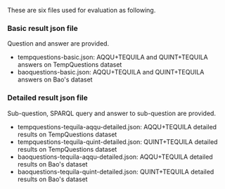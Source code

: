 These are six files used for evaluation as following. 

### Basic result json file
Question and answer are provided.

* tempquestions-basic.json: AQQU+TEQUILA and QUINT+TEQUILA answers on TempQuestions dataset
* baoquestions-basic.json: AQQU+TEQUILA and QUINT+TEQUILA answers on Bao's dataset  

### Detailed result json file
Sub-question, SPARQL query and answer to sub-question are provided.  

* tempquestions-tequila-aqqu-detailed.json: AQQU+TEQUILA detailed results on TempQuestions dataset
* tempquestions-tequila-quint-detailed.json: QUINT+TEQUILA detailed results on TempQuestions dataset
* baoquestions-tequila-aqqu-detailed.json: AQQU+TEQUILA detailed results on Bao's dataset
* baoquestions-tequila-quint-detailed.json: QUINT+TEQUILA detailed results on Bao's dataset


